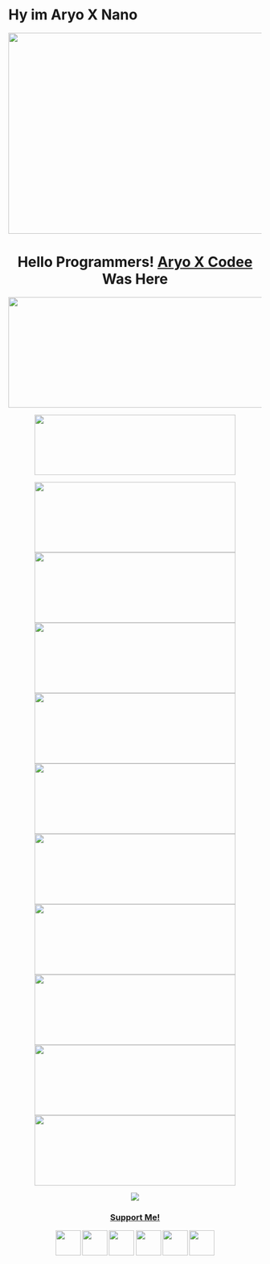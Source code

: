 # Hy im Aryo X Nano 
<p align="center">
  <img width="1000" height="400" src="https://user-images.githubusercontent.com/76211798/129931208-6af05b6a-f22a-4927-92a2-94132f5575db.jpg">
</p>
<h1 align="center">
  <b>Hello Programmers!<b> <a href="https://www.facebook.com/Dapunta.Khurayra.X" target="blank">Aryo X Codee</a> Was Here
</h1>
<p align="center">
  <img width="600" height="220" src="https://github-readme-stats.vercel.app/api?username=Aryo-X&show_icons=true&theme=chartreuse-dark&locale=id">
</p>
<p align="center">
  <img width="400" height="120" src="https://github-readme-stats.vercel.app/api/top-langs/?username=Dapunta&layout=compact&theme=chartreuse-dark">
</p>
<p align="center">
<a href="https://github.com/Dapunta/sakera"><img width="400" height="140" src="https://github-readme-stats.vercel.app/api/pin/?username=Dapunta&repo=sakera&theme=chartreuse-dark"></a>
<a href="https://github.com/Dapunta/elite"><img width="400" height="140" src="https://github-readme-stats.vercel.app/api/pin/?username=Dapunta&repo=elite&theme=chartreuse-dark"></a>
<a href="https://github.com/Dapunta/premium"><img width="400" height="140" src="https://github-readme-stats.vercel.app/api/pin/?username=Dapunta&repo=premium&theme=chartreuse-dark"></a>
<a href="https://github.com/Dapunta/dmbf"><img width="400" height="140" src="https://github-readme-stats.vercel.app/api/pin/?username=Dapunta&repo=dmbf&theme=chartreuse-dark"></a>
<a href="https://github.com/Dapunta/sbf"><img width="400" height="140" src="https://github-readme-stats.vercel.app/api/pin/?username=Dapunta&repo=sbf&theme=chartreuse-dark"></a>
<a href="https://github.com/Dapunta/fbcrack"><img width="400" height="140" src="https://github-readme-stats.vercel.app/api/pin/?username=Dapunta&repo=fbcrack&theme=chartreuse-dark"></a>
<a href="https://github.com/Dapunta/dump"><img width="400" height="140" src="https://github-readme-stats.vercel.app/api/pin/?username=Dapunta&repo=dump&theme=chartreuse-dark"></a>
<a href="https://github.com/Dapunta/fl"><img width="400" height="140" src="https://github-readme-stats.vercel.app/api/pin/?username=Dapunta&repo=fl&theme=chartreuse-dark"></a>
<a href="https://github.com/Dapunta/fac"><img width="400" height="140" src="https://github-readme-stats.vercel.app/api/pin/?username=Dapunta&repo=fac&theme=chartreuse-dark"></a>
<a href="https://github.com/Dapunta/iploc"><img width="400" height="140" src="https://github-readme-stats.vercel.app/api/pin/?username=Dapunta&repo=iploc&theme=chartreuse-dark"></a>
</p>
<p align="center">
  <img width="auto" height="auto" src='https://github-profile-trophy.vercel.app/?username=Dapunta&theme=monokai&row=1&column=5&no-frame=true'
</p>
<h3 align="center">
  <a href="https://saweria.co/Dapunta" target="blank">Support Me!</a>
</h3>
<p align="center">
  <a href="https://www.github.com/Dapunta"><img width="50" height="50" src="https://camo.githubusercontent.com/b079fe922f00c4b86f1b724fbc2e8141c468794ce8adbc9b7456e5e1ad09c622/68747470733a2f2f6564656e742e6769746875622e696f2f537570657254696e7949636f6e732f696d616765732f7376672f6769746875622e737667"></a>
  <a href="https://www.youtube.com/channel/UCZqnZlJ0jfoWSnXrNEj5JHA"><img width="50" height="50" src="https://camo.githubusercontent.com/d54e97f5edde790381f7e62b217410df33e066a0dc8f692f2fc6b25fc1768b0c/68747470733a2f2f6564656e742e6769746875622e696f2f537570657254696e7949636f6e732f696d616765732f7376672f796f75747562652e737667"></a>
  <a href="https://www.facebook.com/Dapunta.Khurayra.X"><img width="50" height="50" src="https://camo.githubusercontent.com/8f245234577766478eaf3ee72b0615e99bb9ef3eaa56e1c37f75692811181d5c/68747470733a2f2f6564656e742e6769746875622e696f2f537570657254696e7949636f6e732f696d616765732f7376672f66616365626f6f6b2e737667"></a>
  <a href="https://www.messenger.com/Dapunta.Khurayra.X"><img width="50" height="50" src="https://camo.githubusercontent.com/0b9b5efe8bd5edcdaec78496cf9ddaf6d98cd2b2574e23d5deca0b5e7eae583a/68747470733a2f2f6564656e742e6769746875622e696f2f537570657254696e7949636f6e732f696d616765732f7376672f6d657373656e6765722e737667"></a>
  <a href="https://www.instagram.com/ratya.anonym.id"><img width="50" height="50" src="https://camo.githubusercontent.com/c9dacf0f25a1489fdbc6c0d2b41cda58b77fa210a13a886d6f99e027adfbd358/68747470733a2f2f6564656e742e6769746875622e696f2f537570657254696e7949636f6e732f696d616765732f7376672f696e7374616772616d2e737667"></a>
  <a href="https://api.whatsapp.com/send/?phone=6282245780524&text=Hello+Bro!"><img width="50" height="50" src="https://camo.githubusercontent.com/945d32cdd8d51fe844ca8b2976914ae8786586607aee1cba24d7318e24b30411/68747470733a2f2f6564656e742e6769746875622e696f2f537570657254696e7949636f6e732f696d616765732f7376672f77686174736170702e737667"></a>
</p>
